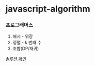 ﻿# javascript-algorithm

### 프로그래머스

1. 해시 - 위장
2. 정렬 - k 번째 수
3. 조합(DP/재귀)

[솔루션 확인](https://github.com/iluvdadong/javascript-algorithm/tree/main/solution_dahae)
